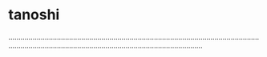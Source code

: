 # tanoshi
............................................................................................................................................................................................................................